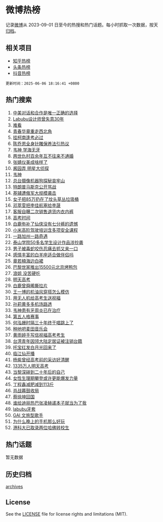 # 微博热榜

记录[微博](https://www.weibo.com)从 2023-09-01 日至今的热搜和热门话题。每小时抓取一次数据，按天[归档](archives)。

## 相关项目

- [知乎热榜](https://github.com/hotarchive/zhihu)
- [头条热榜](https://github.com/hotarchive/toutiao)
- [抖音热榜](https://github.com/hotarchive/douyin)


`更新时间：2025-06-06 18:16:41 +0800`

## 热门搜索

1. [中美对话和合作是唯一正确的选择](https://m.weibo.cn/search?containerid=100103type%3D1%26t%3D10%26q%3D%23%E4%B8%AD%E7%BE%8E%E5%AF%B9%E8%AF%9D%E5%92%8C%E5%90%88%E4%BD%9C%E6%98%AF%E5%94%AF%E4%B8%80%E6%AD%A3%E7%A1%AE%E7%9A%84%E9%80%89%E6%8B%A9%23&stream_entry_id=51&isnewpage=1&extparam=seat%3D1%26pos%3D0%26dgr%3D0%26filter_type%3Drealtimehot%26stream_entry_id%3D51%26c_type%3D51%26q%3D%2523%25E4%25B8%25AD%25E7%25BE%258E%25E5%25AF%25B9%25E8%25AF%259D%25E5%2592%258C%25E5%2590%2588%25E4%25BD%259C%25E6%2598%25AF%25E5%2594%25AF%25E4%25B8%2580%25E6%25AD%25A3%25E7%25A1%25AE%25E7%259A%2584%25E9%2580%2589%25E6%258B%25A9%2523%26cate%3D10103%26display_time%3D1749205000%26pre_seqid%3D174920500032601031994137)
1. [Labubu设计师曾失意30年](https://m.weibo.cn/search?containerid=100103type%3D1%26t%3D10%26q%3D%23Labubu%E8%AE%BE%E8%AE%A1%E5%B8%88%E6%9B%BE%E5%A4%B1%E6%84%8F30%E5%B9%B4%23&stream_entry_id=31&isnewpage=1&extparam=seat%3D1%26q%3D%2523Labubu%25E8%25AE%25BE%25E8%25AE%25A1%25E5%25B8%2588%25E6%259B%25BE%25E5%25A4%25B1%25E6%2584%258F30%25E5%25B9%25B4%2523%26dgr%3D0%26realpos%3D1%26c_type%3D31%26stream_entry_id%3D31%26flag%3D2%26band_rank%3D1%26lcate%3D5001%26cate%3D5001%26pos%3D0%26filter_type%3Drealtimehot%26display_time%3D1749205000%26pre_seqid%3D174920500032601031994137)
1. [难看](https://m.weibo.cn/search?containerid=100103type%3D1%26t%3D10%26q%3D%E9%9A%BE%E7%9C%8B&stream_entry_id=31&isnewpage=1&extparam=seat%3D1%26q%3D%25E9%259A%25BE%25E7%259C%258B%26dgr%3D0%26realpos%3D2%26c_type%3D31%26stream_entry_id%3D31%26flag%3D2%26band_rank%3D2%26lcate%3D5001%26cate%3D5001%26pos%3D1%26filter_type%3Drealtimehot%26display_time%3D1749205000%26pre_seqid%3D174920500032601031994137)
1. [青春华章重走西北角](https://m.weibo.cn/search?containerid=100103type%3D1%26t%3D10%26q%3D%23%E9%9D%92%E6%98%A5%E5%8D%8E%E7%AB%A0%E9%87%8D%E8%B5%B0%E8%A5%BF%E5%8C%97%E8%A7%92%23&stream_entry_id=31&isnewpage=1&extparam=seat%3D1%26q%3D%2523%25E9%259D%2592%25E6%2598%25A5%25E5%258D%258E%25E7%25AB%25A0%25E9%2587%258D%25E8%25B5%25B0%25E8%25A5%25BF%25E5%258C%2597%25E8%25A7%2592%2523%26dgr%3D0%26realpos%3D3%26c_type%3D31%26stream_entry_id%3D31%26flag%3D1%26band_rank%3D3%26lcate%3D5001%26cate%3D5001%26pos%3D2%26filter_type%3Drealtimehot%26display_time%3D1749205000%26pre_seqid%3D174920500032601031994137)
1. [挂柯南逢考必过](https://m.weibo.cn/search?containerid=100103type%3D1%26t%3D10%26q%3D%23%E6%8C%82%E6%9F%AF%E5%8D%97%E9%80%A2%E8%80%83%E5%BF%85%E8%BF%87%23&stream_entry_id=31&isnewpage=1&extparam=seat%3D1%26q%3D%2523%25E6%258C%2582%25E6%259F%25AF%25E5%258D%2597%25E9%2580%25A2%25E8%2580%2583%25E5%25BF%2585%25E8%25BF%2587%2523%26dgr%3D0%26filter_type%3Drealtimehot%26c_type%3D31%26pos%3D3%26band_rank%3D4%26lcate%3D5001%26cate%3D5001%26adid%3D288886%26is_ad_pos%3D1%26stream_entry_id%3D31%26display_time%3D1749205000%26pre_seqid%3D174920500032601031994137)
1. [陈乔恩全身针雕保养法引热议](https://m.weibo.cn/search?containerid=100103type%3D1%26t%3D10%26q%3D%23%E9%99%88%E4%B9%94%E6%81%A9%E5%85%A8%E8%BA%AB%E9%92%88%E9%9B%95%E4%BF%9D%E5%85%BB%E6%B3%95%E5%BC%95%E7%83%AD%E8%AE%AE%23&stream_entry_id=31&isnewpage=1&extparam=seat%3D1%26q%3D%2523%25E9%2599%2588%25E4%25B9%2594%25E6%2581%25A9%25E5%2585%25A8%25E8%25BA%25AB%25E9%2592%2588%25E9%259B%2595%25E4%25BF%259D%25E5%2585%25BB%25E6%25B3%2595%25E5%25BC%2595%25E7%2583%25AD%25E8%25AE%25AE%2523%26dgr%3D0%26realpos%3D4%26c_type%3D31%26stream_entry_id%3D31%26flag%3D1%26band_rank%3D4%26lcate%3D5001%26cate%3D5001%26pos%3D4%26filter_type%3Drealtimehot%26display_time%3D1749205000%26pre_seqid%3D174920500032601031994137)
1. [韦神 学海无牙](https://m.weibo.cn/search?containerid=100103type%3D1%26t%3D10%26q%3D%E9%9F%A6%E7%A5%9E+%E5%AD%A6%E6%B5%B7%E6%97%A0%E7%89%99&stream_entry_id=31&isnewpage=1&extparam=seat%3D1%26q%3D%25E9%259F%25A6%25E7%25A5%259E%2520%25E5%25AD%25A6%25E6%25B5%25B7%25E6%2597%25A0%25E7%2589%2599%26dgr%3D0%26realpos%3D5%26c_type%3D31%26stream_entry_id%3D31%26flag%3D0%26band_rank%3D5%26lcate%3D5001%26cate%3D5001%26pos%3D5%26filter_type%3Drealtimehot%26display_time%3D1749205000%26pre_seqid%3D174920500032601031994137)
1. [两世仇村百余年互不往来不通婚](https://m.weibo.cn/search?containerid=100103type%3D1%26t%3D10%26q%3D%23%E4%B8%A4%E4%B8%96%E4%BB%87%E6%9D%91%E7%99%BE%E4%BD%99%E5%B9%B4%E4%BA%92%E4%B8%8D%E5%BE%80%E6%9D%A5%E4%B8%8D%E9%80%9A%E5%A9%9A%23&stream_entry_id=31&isnewpage=1&extparam=seat%3D1%26q%3D%2523%25E4%25B8%25A4%25E4%25B8%2596%25E4%25BB%2587%25E6%259D%2591%25E7%2599%25BE%25E4%25BD%2599%25E5%25B9%25B4%25E4%25BA%2592%25E4%25B8%258D%25E5%25BE%2580%25E6%259D%25A5%25E4%25B8%258D%25E9%2580%259A%25E5%25A9%259A%2523%26dgr%3D0%26realpos%3D6%26c_type%3D31%26stream_entry_id%3D31%26flag%3D1%26band_rank%3D6%26lcate%3D5001%26cate%3D5001%26pos%3D6%26filter_type%3Drealtimehot%26display_time%3D1749205000%26pre_seqid%3D174920500032601031994137)
1. [张婧仪美成啥样了](https://m.weibo.cn/search?containerid=100103type%3D1%26t%3D10%26q%3D%23%E5%BC%A0%E5%A9%A7%E4%BB%AA%E7%BE%8E%E6%88%90%E5%95%A5%E6%A0%B7%E4%BA%86%23&stream_entry_id=31&isnewpage=1&extparam=seat%3D1%26q%3D%2523%25E5%25BC%25A0%25E5%25A9%25A7%25E4%25BB%25AA%25E7%25BE%258E%25E6%2588%2590%25E5%2595%25A5%25E6%25A0%25B7%25E4%25BA%2586%2523%26dgr%3D0%26realpos%3D7%26c_type%3D31%26stream_entry_id%3D31%26flag%3D1%26band_rank%3D7%26lcate%3D5001%26cate%3D5001%26pos%3D7%26filter_type%3Drealtimehot%26display_time%3D1749205000%26pre_seqid%3D174920500032601031994137)
1. [酱园弄 明星大侦探](https://m.weibo.cn/search?containerid=100103type%3D1%26t%3D10%26q%3D%E9%85%B1%E5%9B%AD%E5%BC%84+%E6%98%8E%E6%98%9F%E5%A4%A7%E4%BE%A6%E6%8E%A2&stream_entry_id=31&isnewpage=1&extparam=seat%3D1%26q%3D%25E9%2585%25B1%25E5%259B%25AD%25E5%25BC%2584%2520%25E6%2598%258E%25E6%2598%259F%25E5%25A4%25A7%25E4%25BE%25A6%25E6%258E%25A2%26dgr%3D0%26realpos%3D8%26c_type%3D31%26stream_entry_id%3D31%26flag%3D1%26band_rank%3D8%26lcate%3D5001%26cate%3D5001%26pos%3D8%26filter_type%3Drealtimehot%26display_time%3D1749205000%26pre_seqid%3D174920500032601031994137)
1. [韦神](https://m.weibo.cn/search?containerid=100103type%3D1%26t%3D10%26q%3D%E9%9F%A6%E7%A5%9E&stream_entry_id=31&isnewpage=1&extparam=seat%3D1%26q%3D%25E9%259F%25A6%25E7%25A5%259E%26dgr%3D0%26realpos%3D9%26c_type%3D31%26stream_entry_id%3D31%26flag%3D2%26band_rank%3D9%26lcate%3D5001%26cate%3D5001%26pos%3D9%26filter_type%3Drealtimehot%26display_time%3D1749205000%26pre_seqid%3D174920500032601031994137)
1. [总台摄像机器狗探秘哀牢山](https://m.weibo.cn/search?containerid=100103type%3D1%26t%3D10%26q%3D%23%E6%80%BB%E5%8F%B0%E6%91%84%E5%83%8F%E6%9C%BA%E5%99%A8%E7%8B%97%E6%8E%A2%E7%A7%98%E5%93%80%E7%89%A2%E5%B1%B1%23&stream_entry_id=31&isnewpage=1&extparam=seat%3D1%26q%3D%2523%25E6%2580%25BB%25E5%258F%25B0%25E6%2591%2584%25E5%2583%258F%25E6%259C%25BA%25E5%2599%25A8%25E7%258B%2597%25E6%258E%25A2%25E7%25A7%2598%25E5%2593%2580%25E7%2589%25A2%25E5%25B1%25B1%2523%26dgr%3D0%26realpos%3D10%26c_type%3D31%26stream_entry_id%3D31%26flag%3D1%26band_rank%3D10%26lcate%3D5001%26cate%3D5001%26pos%3D10%26filter_type%3Drealtimehot%26display_time%3D1749205000%26pre_seqid%3D174920500032601031994137)
1. [特朗普马斯克公开骂战](https://m.weibo.cn/search?containerid=100103type%3D1%26t%3D10%26q%3D%23%E7%89%B9%E6%9C%97%E6%99%AE%E9%A9%AC%E6%96%AF%E5%85%8B%E5%85%AC%E5%BC%80%E9%AA%82%E6%88%98%23&stream_entry_id=31&isnewpage=1&extparam=seat%3D1%26q%3D%2523%25E7%2589%25B9%25E6%259C%2597%25E6%2599%25AE%25E9%25A9%25AC%25E6%2596%25AF%25E5%2585%258B%25E5%2585%25AC%25E5%25BC%2580%25E9%25AA%2582%25E6%2588%2598%2523%26dgr%3D0%26realpos%3D11%26c_type%3D31%26stream_entry_id%3D31%26flag%3D2%26band_rank%3D11%26lcate%3D5001%26cate%3D5001%26pos%3D11%26filter_type%3Drealtimehot%26display_time%3D1749205000%26pre_seqid%3D174920500032601031994137)
1. [基辅遭俄军大规模袭击](https://m.weibo.cn/search?containerid=100103type%3D1%26t%3D10%26q%3D%23%E5%9F%BA%E8%BE%85%E9%81%AD%E4%BF%84%E5%86%9B%E5%A4%A7%E8%A7%84%E6%A8%A1%E8%A2%AD%E5%87%BB%23&stream_entry_id=31&isnewpage=1&extparam=seat%3D1%26q%3D%2523%25E5%259F%25BA%25E8%25BE%2585%25E9%2581%25AD%25E4%25BF%2584%25E5%2586%259B%25E5%25A4%25A7%25E8%25A7%2584%25E6%25A8%25A1%25E8%25A2%25AD%25E5%2587%25BB%2523%26dgr%3D0%26realpos%3D12%26c_type%3D31%26stream_entry_id%3D31%26flag%3D1%26band_rank%3D12%26lcate%3D5001%26cate%3D5001%26pos%3D12%26filter_type%3Drealtimehot%26display_time%3D1749205000%26pre_seqid%3D174920500032601031994137)
1. [女子把85万扔在了坟头草丛垃圾桶](https://m.weibo.cn/search?containerid=100103type%3D1%26t%3D10%26q%3D%23%E5%A5%B3%E5%AD%90%E6%8A%8A85%E4%B8%87%E6%89%94%E5%9C%A8%E4%BA%86%E5%9D%9F%E5%A4%B4%E8%8D%89%E4%B8%9B%E5%9E%83%E5%9C%BE%E6%A1%B6%23&stream_entry_id=31&isnewpage=1&extparam=seat%3D1%26q%3D%2523%25E5%25A5%25B3%25E5%25AD%2590%25E6%258A%258A85%25E4%25B8%2587%25E6%2589%2594%25E5%259C%25A8%25E4%25BA%2586%25E5%259D%259F%25E5%25A4%25B4%25E8%258D%2589%25E4%25B8%259B%25E5%259E%2583%25E5%259C%25BE%25E6%25A1%25B6%2523%26dgr%3D0%26realpos%3D13%26c_type%3D31%26stream_entry_id%3D31%26flag%3D1%26band_rank%3D13%26lcate%3D5001%26cate%3D5001%26pos%3D13%26filter_type%3Drealtimehot%26display_time%3D1749205000%26pre_seqid%3D174920500032601031994137)
1. [邓萃雯把李佳航塞给李晟](https://m.weibo.cn/search?containerid=100103type%3D1%26t%3D10%26q%3D%E9%82%93%E8%90%83%E9%9B%AF%E6%8A%8A%E6%9D%8E%E4%BD%B3%E8%88%AA%E5%A1%9E%E7%BB%99%E6%9D%8E%E6%99%9F&stream_entry_id=31&isnewpage=1&extparam=seat%3D1%26q%3D%25E9%2582%2593%25E8%2590%2583%25E9%259B%25AF%25E6%258A%258A%25E6%259D%258E%25E4%25BD%25B3%25E8%2588%25AA%25E5%25A1%259E%25E7%25BB%2599%25E6%259D%258E%25E6%2599%259F%26dgr%3D0%26realpos%3D14%26c_type%3D31%26stream_entry_id%3D31%26flag%3D1%26band_rank%3D14%26lcate%3D5001%26cate%3D5001%26pos%3D14%26filter_type%3Drealtimehot%26display_time%3D1749205000%26pre_seqid%3D174920500032601031994137)
1. [客服自曝二次销售退货内衣内裤](https://m.weibo.cn/search?containerid=100103type%3D1%26t%3D10%26q%3D%23%E5%AE%A2%E6%9C%8D%E8%87%AA%E6%9B%9D%E4%BA%8C%E6%AC%A1%E9%94%80%E5%94%AE%E9%80%80%E8%B4%A7%E5%86%85%E8%A1%A3%E5%86%85%E8%A3%A4%23&stream_entry_id=31&isnewpage=1&extparam=seat%3D1%26q%3D%2523%25E5%25AE%25A2%25E6%259C%258D%25E8%2587%25AA%25E6%259B%259D%25E4%25BA%258C%25E6%25AC%25A1%25E9%2594%2580%25E5%2594%25AE%25E9%2580%2580%25E8%25B4%25A7%25E5%2586%2585%25E8%25A1%25A3%25E5%2586%2585%25E8%25A3%25A4%2523%26dgr%3D0%26realpos%3D15%26c_type%3D31%26stream_entry_id%3D31%26flag%3D1%26band_rank%3D15%26lcate%3D5001%26cate%3D5001%26pos%3D15%26filter_type%3Drealtimehot%26display_time%3D1749205000%26pre_seqid%3D174920500032601031994137)
1. [高考时间](https://m.weibo.cn/search?containerid=100103type%3D1%26t%3D10%26q%3D%E9%AB%98%E8%80%83%E6%97%B6%E9%97%B4&stream_entry_id=31&isnewpage=1&extparam=seat%3D1%26q%3D%25E9%25AB%2598%25E8%2580%2583%25E6%2597%25B6%25E9%2597%25B4%26dgr%3D0%26realpos%3D16%26c_type%3D31%26stream_entry_id%3D31%26flag%3D0%26band_rank%3D16%26lcate%3D5001%26cate%3D5001%26pos%3D16%26filter_type%3Drealtimehot%26display_time%3D1749205000%26pre_seqid%3D174920500032601031994137)
1. [白鹿弥补了仙侠没有七分裤的遗憾](https://m.weibo.cn/search?containerid=100103type%3D1%26t%3D10%26q%3D%E7%99%BD%E9%B9%BF%E5%BC%A5%E8%A1%A5%E4%BA%86%E4%BB%99%E4%BE%A0%E6%B2%A1%E6%9C%89%E4%B8%83%E5%88%86%E8%A3%A4%E7%9A%84%E9%81%97%E6%86%BE&stream_entry_id=31&isnewpage=1&extparam=seat%3D1%26q%3D%25E7%2599%25BD%25E9%25B9%25BF%25E5%25BC%25A5%25E8%25A1%25A5%25E4%25BA%2586%25E4%25BB%2599%25E4%25BE%25A0%25E6%25B2%25A1%25E6%259C%2589%25E4%25B8%2583%25E5%2588%2586%25E8%25A3%25A4%25E7%259A%2584%25E9%2581%2597%25E6%2586%25BE%26dgr%3D0%26realpos%3D17%26c_type%3D31%26stream_entry_id%3D31%26flag%3D0%26band_rank%3D17%26lcate%3D5001%26cate%3D5001%26pos%3D17%26filter_type%3Drealtimehot%26display_time%3D1749205000%26pre_seqid%3D174920500032601031994137)
1. [小米高阶驾驶培训含多项安全课程](https://m.weibo.cn/search?containerid=100103type%3D1%26t%3D10%26q%3D%23%E5%B0%8F%E7%B1%B3%E9%AB%98%E9%98%B6%E9%A9%BE%E9%A9%B6%E5%9F%B9%E8%AE%AD%E5%90%AB%E5%A4%9A%E9%A1%B9%E5%AE%89%E5%85%A8%E8%AF%BE%E7%A8%8B%23&stream_entry_id=31&isnewpage=1&extparam=seat%3D1%26q%3D%2523%25E5%25B0%258F%25E7%25B1%25B3%25E9%25AB%2598%25E9%2598%25B6%25E9%25A9%25BE%25E9%25A9%25B6%25E5%259F%25B9%25E8%25AE%25AD%25E5%2590%25AB%25E5%25A4%259A%25E9%25A1%25B9%25E5%25AE%2589%25E5%2585%25A8%25E8%25AF%25BE%25E7%25A8%258B%2523%26dgr%3D0%26realpos%3D18%26c_type%3D31%26stream_entry_id%3D31%26flag%3D1%26band_rank%3D18%26lcate%3D5001%26cate%3D5001%26pos%3D18%26filter_type%3Drealtimehot%26display_time%3D1749205000%26pre_seqid%3D174920500032601031994137)
1. [一路加州一路奇遇](https://m.weibo.cn/search?containerid=100103type%3D1%26t%3D10%26q%3D%23%E4%B8%80%E8%B7%AF%E5%8A%A0%E5%B7%9E%E4%B8%80%E8%B7%AF%E5%A5%87%E9%81%87%23&stream_entry_id=31&isnewpage=1&extparam=seat%3D1%26q%3D%2523%25E4%25B8%2580%25E8%25B7%25AF%25E5%258A%25A0%25E5%25B7%259E%25E4%25B8%2580%25E8%25B7%25AF%25E5%25A5%2587%25E9%2581%2587%2523%26dgr%3D0%26realpos%3D19%26c_type%3D31%26stream_entry_id%3D31%26flag%3D1%26band_rank%3D19%26lcate%3D5001%26cate%3D5001%26pos%3D19%26filter_type%3Drealtimehot%26display_time%3D1749205000%26pre_seqid%3D174920500032601031994137)
1. [泰山学院50多名学生设计作品涉抄袭](https://m.weibo.cn/search?containerid=100103type%3D1%26t%3D10%26q%3D%23%E6%B3%B0%E5%B1%B1%E5%AD%A6%E9%99%A250%E5%A4%9A%E5%90%8D%E5%AD%A6%E7%94%9F%E8%AE%BE%E8%AE%A1%E4%BD%9C%E5%93%81%E6%B6%89%E6%8A%84%E8%A2%AD%23&stream_entry_id=31&isnewpage=1&extparam=seat%3D1%26q%3D%2523%25E6%25B3%25B0%25E5%25B1%25B1%25E5%25AD%25A6%25E9%2599%25A250%25E5%25A4%259A%25E5%2590%258D%25E5%25AD%25A6%25E7%2594%259F%25E8%25AE%25BE%25E8%25AE%25A1%25E4%25BD%259C%25E5%2593%2581%25E6%25B6%2589%25E6%258A%2584%25E8%25A2%25AD%2523%26dgr%3D0%26realpos%3D20%26c_type%3D31%26stream_entry_id%3D31%26flag%3D1%26band_rank%3D20%26lcate%3D5001%26cate%3D5001%26pos%3D20%26filter_type%3Drealtimehot%26display_time%3D1749205000%26pre_seqid%3D174920500032601031994137)
1. [男子被毒蛇咬伤忍痛去抓又来一口](https://m.weibo.cn/search?containerid=100103type%3D1%26t%3D10%26q%3D%23%E7%94%B7%E5%AD%90%E8%A2%AB%E6%AF%92%E8%9B%87%E5%92%AC%E4%BC%A4%E5%BF%8D%E7%97%9B%E5%8E%BB%E6%8A%93%E5%8F%88%E6%9D%A5%E4%B8%80%E5%8F%A3%23&stream_entry_id=31&isnewpage=1&extparam=seat%3D1%26q%3D%2523%25E7%2594%25B7%25E5%25AD%2590%25E8%25A2%25AB%25E6%25AF%2592%25E8%259B%2587%25E5%2592%25AC%25E4%25BC%25A4%25E5%25BF%258D%25E7%2597%259B%25E5%258E%25BB%25E6%258A%2593%25E5%258F%2588%25E6%259D%25A5%25E4%25B8%2580%25E5%258F%25A3%2523%26dgr%3D0%26realpos%3D21%26c_type%3D31%26stream_entry_id%3D31%26flag%3D1%26band_rank%3D21%26lcate%3D5001%26cate%3D5001%26pos%3D21%26filter_type%3Drealtimehot%26display_time%3D1749205000%26pre_seqid%3D174920500032601031994137)
1. [感情丰富的白羊座适合做伴侣吗](https://m.weibo.cn/search?containerid=100103type%3D1%26t%3D10%26q%3D%E6%84%9F%E6%83%85%E4%B8%B0%E5%AF%8C%E7%9A%84%E7%99%BD%E7%BE%8A%E5%BA%A7%E9%80%82%E5%90%88%E5%81%9A%E4%BC%B4%E4%BE%A3%E5%90%97&stream_entry_id=31&isnewpage=1&extparam=seat%3D1%26q%3D%25E6%2584%259F%25E6%2583%2585%25E4%25B8%25B0%25E5%25AF%258C%25E7%259A%2584%25E7%2599%25BD%25E7%25BE%258A%25E5%25BA%25A7%25E9%2580%2582%25E5%2590%2588%25E5%2581%259A%25E4%25BC%25B4%25E4%25BE%25A3%25E5%2590%2597%26dgr%3D0%26realpos%3D22%26c_type%3D31%26stream_entry_id%3D31%26flag%3D1%26band_rank%3D22%26lcate%3D5001%26is_ai_ask%3D1%26cate%3D5001%26pos%3D22%26filter_type%3Drealtimehot%26display_time%3D1749205000%26pre_seqid%3D174920500032601031994137)
1. [章若楠海边白裙](https://m.weibo.cn/search?containerid=100103type%3D1%26t%3D10%26q%3D%23%E7%AB%A0%E8%8B%A5%E6%A5%A0%E6%B5%B7%E8%BE%B9%E7%99%BD%E8%A3%99%23&stream_entry_id=31&isnewpage=1&extparam=seat%3D1%26q%3D%2523%25E7%25AB%25A0%25E8%258B%25A5%25E6%25A5%25A0%25E6%25B5%25B7%25E8%25BE%25B9%25E7%2599%25BD%25E8%25A3%2599%2523%26dgr%3D0%26realpos%3D23%26c_type%3D31%26stream_entry_id%3D31%26flag%3D1%26band_rank%3D23%26lcate%3D5001%26cate%3D5001%26pos%3D23%26filter_type%3Drealtimehot%26display_time%3D1749205000%26pre_seqid%3D174920500032601031994137)
1. [巴黎世家推出15500元北京烤鸭包](https://m.weibo.cn/search?containerid=100103type%3D1%26t%3D10%26q%3D%23%E5%B7%B4%E9%BB%8E%E4%B8%96%E5%AE%B6%E6%8E%A8%E5%87%BA15500%E5%85%83%E5%8C%97%E4%BA%AC%E7%83%A4%E9%B8%AD%E5%8C%85%23&stream_entry_id=31&isnewpage=1&extparam=seat%3D1%26q%3D%2523%25E5%25B7%25B4%25E9%25BB%258E%25E4%25B8%2596%25E5%25AE%25B6%25E6%258E%25A8%25E5%2587%25BA15500%25E5%2585%2583%25E5%258C%2597%25E4%25BA%25AC%25E7%2583%25A4%25E9%25B8%25AD%25E5%258C%2585%2523%26dgr%3D0%26realpos%3D24%26c_type%3D31%26stream_entry_id%3D31%26flag%3D1%26band_rank%3D24%26lcate%3D5001%26cate%3D5001%26pos%3D24%26filter_type%3Drealtimehot%26display_time%3D1749205000%26pre_seqid%3D174920500032601031994137)
1. [浪姐 没苦硬吃](https://m.weibo.cn/search?containerid=100103type%3D1%26t%3D10%26q%3D%E6%B5%AA%E5%A7%90+%E6%B2%A1%E8%8B%A6%E7%A1%AC%E5%90%83&stream_entry_id=31&isnewpage=1&extparam=seat%3D1%26q%3D%25E6%25B5%25AA%25E5%25A7%2590%2520%25E6%25B2%25A1%25E8%258B%25A6%25E7%25A1%25AC%25E5%2590%2583%26dgr%3D0%26realpos%3D25%26c_type%3D31%26stream_entry_id%3D31%26flag%3D0%26band_rank%3D25%26lcate%3D5001%26cate%3D5001%26pos%3D25%26filter_type%3Drealtimehot%26display_time%3D1749205000%26pre_seqid%3D174920500032601031994137)
1. [明天高考](https://m.weibo.cn/search?containerid=100103type%3D1%26t%3D10%26q%3D%23%E6%98%8E%E5%A4%A9%E9%AB%98%E8%80%83%23&stream_entry_id=31&isnewpage=1&extparam=seat%3D1%26q%3D%2523%25E6%2598%258E%25E5%25A4%25A9%25E9%25AB%2598%25E8%2580%2583%2523%26dgr%3D0%26realpos%3D26%26c_type%3D31%26stream_entry_id%3D31%26flag%3D0%26band_rank%3D26%26lcate%3D5001%26cate%3D5001%26pos%3D26%26filter_type%3Drealtimehot%26display_time%3D1749205000%26pre_seqid%3D174920500032601031994137)
1. [白鹿曾舜晞撕拉片](https://m.weibo.cn/search?containerid=100103type%3D1%26t%3D10%26q%3D%E7%99%BD%E9%B9%BF%E6%9B%BE%E8%88%9C%E6%99%9E%E6%92%95%E6%8B%89%E7%89%87&stream_entry_id=31&isnewpage=1&extparam=seat%3D1%26q%3D%25E7%2599%25BD%25E9%25B9%25BF%25E6%259B%25BE%25E8%2588%259C%25E6%2599%259E%25E6%2592%2595%25E6%258B%2589%25E7%2589%2587%26dgr%3D0%26realpos%3D27%26c_type%3D31%26stream_entry_id%3D31%26flag%3D1%26band_rank%3D27%26lcate%3D5001%26cate%3D5001%26pos%3D27%26filter_type%3Drealtimehot%26display_time%3D1749205000%26pre_seqid%3D174920500032601031994137)
1. [王一博的机油风穿搭怎么模仿](https://m.weibo.cn/search?containerid=100103type%3D1%26t%3D10%26q%3D%23%E7%8E%8B%E4%B8%80%E5%8D%9A%E7%9A%84%E6%9C%BA%E6%B2%B9%E9%A3%8E%E7%A9%BF%E6%90%AD%E6%80%8E%E4%B9%88%E6%A8%A1%E4%BB%BF%23&stream_entry_id=31&isnewpage=1&extparam=seat%3D1%26q%3D%2523%25E7%258E%258B%25E4%25B8%2580%25E5%258D%259A%25E7%259A%2584%25E6%259C%25BA%25E6%25B2%25B9%25E9%25A3%258E%25E7%25A9%25BF%25E6%2590%25AD%25E6%2580%258E%25E4%25B9%2588%25E6%25A8%25A1%25E4%25BB%25BF%2523%26dgr%3D0%26realpos%3D28%26c_type%3D31%26stream_entry_id%3D31%26flag%3D1%26band_rank%3D28%26lcate%3D5001%26cate%3D5001%26pos%3D28%26filter_type%3Drealtimehot%26display_time%3D1749205000%26pre_seqid%3D174920500032601031994137)
1. [用无人机给高考生送祝福](https://m.weibo.cn/search?containerid=100103type%3D1%26t%3D10%26q%3D%E7%94%A8%E6%97%A0%E4%BA%BA%E6%9C%BA%E7%BB%99%E9%AB%98%E8%80%83%E7%94%9F%E9%80%81%E7%A5%9D%E7%A6%8F&stream_entry_id=31&isnewpage=1&extparam=seat%3D1%26q%3D%25E7%2594%25A8%25E6%2597%25A0%25E4%25BA%25BA%25E6%259C%25BA%25E7%25BB%2599%25E9%25AB%2598%25E8%2580%2583%25E7%2594%259F%25E9%2580%2581%25E7%25A5%259D%25E7%25A6%258F%26dgr%3D0%26realpos%3D29%26c_type%3D31%26stream_entry_id%3D31%26flag%3D1%26band_rank%3D29%26lcate%3D5001%26cate%3D5001%26pos%3D29%26filter_type%3Drealtimehot%26display_time%3D1749205000%26pre_seqid%3D174920500032601031994137)
1. [孙莉黄多多机场路透](https://m.weibo.cn/search?containerid=100103type%3D1%26t%3D10%26q%3D%23%E5%AD%99%E8%8E%89%E9%BB%84%E5%A4%9A%E5%A4%9A%E6%9C%BA%E5%9C%BA%E8%B7%AF%E9%80%8F%23&stream_entry_id=31&isnewpage=1&extparam=seat%3D1%26q%3D%2523%25E5%25AD%2599%25E8%258E%2589%25E9%25BB%2584%25E5%25A4%259A%25E5%25A4%259A%25E6%259C%25BA%25E5%259C%25BA%25E8%25B7%25AF%25E9%2580%258F%2523%26dgr%3D0%26realpos%3D30%26c_type%3D31%26stream_entry_id%3D31%26flag%3D0%26band_rank%3D30%26lcate%3D5001%26cate%3D5001%26pos%3D30%26filter_type%3Drealtimehot%26display_time%3D1749205000%26pre_seqid%3D174920500032601031994137)
1. [韦神患有牙周炎已在治疗](https://m.weibo.cn/search?containerid=100103type%3D1%26t%3D10%26q%3D%23%E9%9F%A6%E7%A5%9E%E6%82%A3%E6%9C%89%E7%89%99%E5%91%A8%E7%82%8E%E5%B7%B2%E5%9C%A8%E6%B2%BB%E7%96%97%23&stream_entry_id=31&isnewpage=1&extparam=seat%3D1%26q%3D%2523%25E9%259F%25A6%25E7%25A5%259E%25E6%2582%25A3%25E6%259C%2589%25E7%2589%2599%25E5%2591%25A8%25E7%2582%258E%25E5%25B7%25B2%25E5%259C%25A8%25E6%25B2%25BB%25E7%2596%2597%2523%26dgr%3D0%26realpos%3D31%26c_type%3D31%26stream_entry_id%3D31%26flag%3D1%26band_rank%3D31%26lcate%3D5001%26cate%3D5001%26pos%3D31%26filter_type%3Drealtimehot%26display_time%3D1749205000%26pre_seqid%3D174920500032601031994137)
1. [第五人格赛事](https://m.weibo.cn/search?containerid=100103type%3D1%26t%3D10%26q%3D%E7%AC%AC%E4%BA%94%E4%BA%BA%E6%A0%BC%E8%B5%9B%E4%BA%8B&stream_entry_id=31&isnewpage=1&extparam=seat%3D1%26q%3D%25E7%25AC%25AC%25E4%25BA%2594%25E4%25BA%25BA%25E6%25A0%25BC%25E8%25B5%259B%25E4%25BA%258B%26dgr%3D0%26realpos%3D32%26c_type%3D31%26stream_entry_id%3D31%26flag%3D0%26band_rank%3D32%26lcate%3D5001%26cate%3D5001%26pos%3D32%26filter_type%3Drealtimehot%26display_time%3D1749205000%26pre_seqid%3D174920500032601031994137)
1. [何泓姗时隔三十年终于唱跳上了](https://m.weibo.cn/search?containerid=100103type%3D1%26t%3D10%26q%3D%E4%BD%95%E6%B3%93%E5%A7%97%E6%97%B6%E9%9A%94%E4%B8%89%E5%8D%81%E5%B9%B4%E7%BB%88%E4%BA%8E%E5%94%B1%E8%B7%B3%E4%B8%8A%E4%BA%86&stream_entry_id=31&isnewpage=1&extparam=seat%3D1%26q%3D%25E4%25BD%2595%25E6%25B3%2593%25E5%25A7%2597%25E6%2597%25B6%25E9%259A%2594%25E4%25B8%2589%25E5%258D%2581%25E5%25B9%25B4%25E7%25BB%2588%25E4%25BA%258E%25E5%2594%25B1%25E8%25B7%25B3%25E4%25B8%258A%25E4%25BA%2586%26dgr%3D0%26realpos%3D33%26c_type%3D31%26stream_entry_id%3D31%26flag%3D1%26band_rank%3D33%26lcate%3D5001%26cate%3D5001%26pos%3D33%26filter_type%3Drealtimehot%26display_time%3D1749205000%26pre_seqid%3D174920500032601031994137)
1. [种地吧麦田音乐会](https://m.weibo.cn/search?containerid=100103type%3D1%26t%3D10%26q%3D%E7%A7%8D%E5%9C%B0%E5%90%A7%E9%BA%A6%E7%94%B0%E9%9F%B3%E4%B9%90%E4%BC%9A&stream_entry_id=31&isnewpage=1&extparam=seat%3D1%26q%3D%25E7%25A7%258D%25E5%259C%25B0%25E5%2590%25A7%25E9%25BA%25A6%25E7%2594%25B0%25E9%259F%25B3%25E4%25B9%2590%25E4%25BC%259A%26dgr%3D0%26realpos%3D34%26c_type%3D31%26stream_entry_id%3D31%26flag%3D1%26band_rank%3D34%26lcate%3D5001%26cate%3D5001%26pos%3D34%26filter_type%3Drealtimehot%26display_time%3D1749205000%26pre_seqid%3D174920500032601031994137)
1. [黄雨婷手写信祝福高考考生](https://m.weibo.cn/search?containerid=100103type%3D1%26t%3D10%26q%3D%E9%BB%84%E9%9B%A8%E5%A9%B7%E6%89%8B%E5%86%99%E4%BF%A1%E7%A5%9D%E7%A6%8F%E9%AB%98%E8%80%83%E8%80%83%E7%94%9F&stream_entry_id=31&isnewpage=1&extparam=seat%3D1%26q%3D%25E9%25BB%2584%25E9%259B%25A8%25E5%25A9%25B7%25E6%2589%258B%25E5%2586%2599%25E4%25BF%25A1%25E7%25A5%259D%25E7%25A6%258F%25E9%25AB%2598%25E8%2580%2583%25E8%2580%2583%25E7%2594%259F%26dgr%3D0%26realpos%3D35%26c_type%3D31%26stream_entry_id%3D31%26flag%3D1%26band_rank%3D35%26lcate%3D5001%26cate%3D5001%26pos%3D35%26filter_type%3Drealtimehot%26display_time%3D1749205000%26pre_seqid%3D174920500032601031994137)
1. [台湾青年因领大陆定居证被注销台籍](https://m.weibo.cn/search?containerid=100103type%3D1%26t%3D10%26q%3D%23%E5%8F%B0%E6%B9%BE%E9%9D%92%E5%B9%B4%E5%9B%A0%E9%A2%86%E5%A4%A7%E9%99%86%E5%AE%9A%E5%B1%85%E8%AF%81%E8%A2%AB%E6%B3%A8%E9%94%80%E5%8F%B0%E7%B1%8D%23&stream_entry_id=31&isnewpage=1&extparam=seat%3D1%26q%3D%2523%25E5%258F%25B0%25E6%25B9%25BE%25E9%259D%2592%25E5%25B9%25B4%25E5%259B%25A0%25E9%25A2%2586%25E5%25A4%25A7%25E9%2599%2586%25E5%25AE%259A%25E5%25B1%2585%25E8%25AF%2581%25E8%25A2%25AB%25E6%25B3%25A8%25E9%2594%2580%25E5%258F%25B0%25E7%25B1%258D%2523%26dgr%3D0%26realpos%3D36%26c_type%3D31%26stream_entry_id%3D31%26flag%3D0%26band_rank%3D36%26lcate%3D5001%26cate%3D5001%26pos%3D36%26filter_type%3Drealtimehot%26display_time%3D1749205000%26pre_seqid%3D174920500032601031994137)
1. [吒宝红发白月光回来了](https://m.weibo.cn/search?containerid=100103type%3D1%26t%3D10%26q%3D%E5%90%92%E5%AE%9D%E7%BA%A2%E5%8F%91%E7%99%BD%E6%9C%88%E5%85%89%E5%9B%9E%E6%9D%A5%E4%BA%86&stream_entry_id=31&isnewpage=1&extparam=seat%3D1%26q%3D%25E5%2590%2592%25E5%25AE%259D%25E7%25BA%25A2%25E5%258F%2591%25E7%2599%25BD%25E6%259C%2588%25E5%2585%2589%25E5%259B%259E%25E6%259D%25A5%25E4%25BA%2586%26dgr%3D0%26realpos%3D37%26c_type%3D31%26stream_entry_id%3D31%26flag%3D1%26band_rank%3D37%26lcate%3D5001%26cate%3D5001%26pos%3D37%26filter_type%3Drealtimehot%26display_time%3D1749205000%26pre_seqid%3D174920500032601031994137)
1. [临江仙开播](https://m.weibo.cn/search?containerid=100103type%3D1%26t%3D10%26q%3D%E4%B8%B4%E6%B1%9F%E4%BB%99%E5%BC%80%E6%92%AD&stream_entry_id=31&isnewpage=1&extparam=seat%3D1%26q%3D%25E4%25B8%25B4%25E6%25B1%259F%25E4%25BB%2599%25E5%25BC%2580%25E6%2592%25AD%26dgr%3D0%26realpos%3D38%26c_type%3D31%26stream_entry_id%3D31%26flag%3D0%26band_rank%3D38%26lcate%3D5001%26cate%3D5001%26pos%3D38%26filter_type%3Drealtimehot%26display_time%3D1749205000%26pre_seqid%3D174920500032601031994137)
1. [杨紫曾经高考前的采访好清醒](https://m.weibo.cn/search?containerid=100103type%3D1%26t%3D10%26q%3D%23%E6%9D%A8%E7%B4%AB%E6%9B%BE%E7%BB%8F%E9%AB%98%E8%80%83%E5%89%8D%E7%9A%84%E9%87%87%E8%AE%BF%E5%A5%BD%E6%B8%85%E9%86%92%23&stream_entry_id=31&isnewpage=1&extparam=seat%3D1%26q%3D%2523%25E6%259D%25A8%25E7%25B4%25AB%25E6%259B%25BE%25E7%25BB%258F%25E9%25AB%2598%25E8%2580%2583%25E5%2589%258D%25E7%259A%2584%25E9%2587%2587%25E8%25AE%25BF%25E5%25A5%25BD%25E6%25B8%2585%25E9%2586%2592%2523%26dgr%3D0%26realpos%3D39%26c_type%3D31%26stream_entry_id%3D31%26flag%3D1%26band_rank%3D39%26lcate%3D5001%26cate%3D5001%26pos%3D39%26filter_type%3Drealtimehot%26display_time%3D1749205000%26pre_seqid%3D174920500032601031994137)
1. [1335万人明天高考](https://m.weibo.cn/search?containerid=100103type%3D1%26t%3D10%26q%3D%231335%E4%B8%87%E4%BA%BA%E6%98%8E%E5%A4%A9%E9%AB%98%E8%80%83%23&stream_entry_id=31&isnewpage=1&extparam=seat%3D1%26q%3D%25231335%25E4%25B8%2587%25E4%25BA%25BA%25E6%2598%258E%25E5%25A4%25A9%25E9%25AB%2598%25E8%2580%2583%2523%26dgr%3D0%26realpos%3D40%26c_type%3D31%26stream_entry_id%3D31%26flag%3D0%26band_rank%3D40%26lcate%3D5001%26cate%3D5001%26pos%3D40%26filter_type%3Drealtimehot%26display_time%3D1749205000%26pre_seqid%3D174920500032601031994137)
1. [当黎深碰到二十年后的自己](https://m.weibo.cn/search?containerid=100103type%3D1%26t%3D10%26q%3D%E5%BD%93%E9%BB%8E%E6%B7%B1%E7%A2%B0%E5%88%B0%E4%BA%8C%E5%8D%81%E5%B9%B4%E5%90%8E%E7%9A%84%E8%87%AA%E5%B7%B1&stream_entry_id=31&isnewpage=1&extparam=seat%3D1%26q%3D%25E5%25BD%2593%25E9%25BB%258E%25E6%25B7%25B1%25E7%25A2%25B0%25E5%2588%25B0%25E4%25BA%258C%25E5%258D%2581%25E5%25B9%25B4%25E5%2590%258E%25E7%259A%2584%25E8%2587%25AA%25E5%25B7%25B1%26dgr%3D0%26realpos%3D41%26c_type%3D31%26stream_entry_id%3D31%26flag%3D1%26band_rank%3D41%26lcate%3D5001%26cate%3D5001%26pos%3D41%26filter_type%3Drealtimehot%26display_time%3D1749205000%26pre_seqid%3D174920500032601031994137)
1. [女性生理期攀登或许更能爆发力量](https://m.weibo.cn/search?containerid=100103type%3D1%26t%3D10%26q%3D%23%E5%A5%B3%E6%80%A7%E7%94%9F%E7%90%86%E6%9C%9F%E6%94%80%E7%99%BB%E6%88%96%E8%AE%B8%E6%9B%B4%E8%83%BD%E7%88%86%E5%8F%91%E5%8A%9B%E9%87%8F%23&stream_entry_id=31&isnewpage=1&extparam=seat%3D1%26q%3D%2523%25E5%25A5%25B3%25E6%2580%25A7%25E7%2594%259F%25E7%2590%2586%25E6%259C%259F%25E6%2594%2580%25E7%2599%25BB%25E6%2588%2596%25E8%25AE%25B8%25E6%259B%25B4%25E8%2583%25BD%25E7%2588%2586%25E5%258F%2591%25E5%258A%259B%25E9%2587%258F%2523%26dgr%3D0%26realpos%3D42%26c_type%3D31%26stream_entry_id%3D31%26flag%3D1%26band_rank%3D42%26lcate%3D5001%26cate%3D5001%26pos%3D42%26filter_type%3Drealtimehot%26display_time%3D1749205000%26pre_seqid%3D174920500032601031994137)
1. [丁程鑫减肥减到113斤](https://m.weibo.cn/search?containerid=100103type%3D1%26t%3D10%26q%3D%E4%B8%81%E7%A8%8B%E9%91%AB%E5%87%8F%E8%82%A5%E5%87%8F%E5%88%B0113%E6%96%A4&stream_entry_id=31&isnewpage=1&extparam=seat%3D1%26q%3D%25E4%25B8%2581%25E7%25A8%258B%25E9%2591%25AB%25E5%2587%258F%25E8%2582%25A5%25E5%2587%258F%25E5%2588%25B0113%25E6%2596%25A4%26dgr%3D0%26realpos%3D43%26c_type%3D31%26stream_entry_id%3D31%26flag%3D0%26band_rank%3D43%26lcate%3D5001%26cate%3D5001%26pos%3D43%26filter_type%3Drealtimehot%26display_time%3D1749205000%26pre_seqid%3D174920500032601031994137)
1. [肖战暮鼓收局](https://m.weibo.cn/search?containerid=100103type%3D1%26t%3D10%26q%3D%23%E8%82%96%E6%88%98%E6%9A%AE%E9%BC%93%E6%94%B6%E5%B1%80%23&stream_entry_id=31&isnewpage=1&extparam=seat%3D1%26q%3D%2523%25E8%2582%2596%25E6%2588%2598%25E6%259A%25AE%25E9%25BC%2593%25E6%2594%25B6%25E5%25B1%2580%2523%26dgr%3D0%26realpos%3D44%26c_type%3D31%26stream_entry_id%3D31%26flag%3D1%26band_rank%3D44%26lcate%3D5001%26cate%3D5001%26pos%3D44%26filter_type%3Drealtimehot%26display_time%3D1749205000%26pre_seqid%3D174920500032601031994137)
1. [蔡徐坤回国](https://m.weibo.cn/search?containerid=100103type%3D1%26t%3D10%26q%3D%23%E8%94%A1%E5%BE%90%E5%9D%A4%E5%9B%9E%E5%9B%BD%23&stream_entry_id=31&isnewpage=1&extparam=seat%3D1%26q%3D%2523%25E8%2594%25A1%25E5%25BE%2590%25E5%259D%25A4%25E5%259B%259E%25E5%259B%25BD%2523%26dgr%3D0%26realpos%3D45%26c_type%3D31%26stream_entry_id%3D31%26flag%3D0%26band_rank%3D45%26lcate%3D5001%26cate%3D5001%26pos%3D45%26filter_type%3Drealtimehot%26display_time%3D1749205000%26pre_seqid%3D174920500032601031994137)
1. [谁给迪丽热巴张凌赫递本子就当为了我](https://m.weibo.cn/search?containerid=100103type%3D1%26t%3D10%26q%3D%E8%B0%81%E7%BB%99%E8%BF%AA%E4%B8%BD%E7%83%AD%E5%B7%B4%E5%BC%A0%E5%87%8C%E8%B5%AB%E9%80%92%E6%9C%AC%E5%AD%90%E5%B0%B1%E5%BD%93%E4%B8%BA%E4%BA%86%E6%88%91&stream_entry_id=31&isnewpage=1&extparam=seat%3D1%26q%3D%25E8%25B0%2581%25E7%25BB%2599%25E8%25BF%25AA%25E4%25B8%25BD%25E7%2583%25AD%25E5%25B7%25B4%25E5%25BC%25A0%25E5%2587%258C%25E8%25B5%25AB%25E9%2580%2592%25E6%259C%25AC%25E5%25AD%2590%25E5%25B0%25B1%25E5%25BD%2593%25E4%25B8%25BA%25E4%25BA%2586%25E6%2588%2591%26dgr%3D0%26realpos%3D46%26c_type%3D31%26stream_entry_id%3D31%26flag%3D0%26band_rank%3D46%26lcate%3D5001%26cate%3D5001%26pos%3D46%26filter_type%3Drealtimehot%26display_time%3D1749205000%26pre_seqid%3D174920500032601031994137)
1. [labubu牙套](https://m.weibo.cn/search?containerid=100103type%3D1%26t%3D10%26q%3Dlabubu%E7%89%99%E5%A5%97&stream_entry_id=31&isnewpage=1&extparam=seat%3D1%26q%3Dlabubu%25E7%2589%2599%25E5%25A5%2597%26dgr%3D0%26realpos%3D47%26c_type%3D31%26stream_entry_id%3D31%26flag%3D0%26band_rank%3D47%26lcate%3D5001%26cate%3D5001%26pos%3D47%26filter_type%3Drealtimehot%26display_time%3D1749205000%26pre_seqid%3D174920500032601031994137)
1. [GAI 文旅型歌手](https://m.weibo.cn/search?containerid=100103type%3D1%26t%3D10%26q%3DGAI+%E6%96%87%E6%97%85%E5%9E%8B%E6%AD%8C%E6%89%8B&stream_entry_id=31&isnewpage=1&extparam=seat%3D1%26q%3DGAI%2520%25E6%2596%2587%25E6%2597%2585%25E5%259E%258B%25E6%25AD%258C%25E6%2589%258B%26dgr%3D0%26realpos%3D48%26c_type%3D31%26stream_entry_id%3D31%26flag%3D1%26band_rank%3D48%26lcate%3D5001%26cate%3D5001%26pos%3D48%26filter_type%3Drealtimehot%26display_time%3D1749205000%26pre_seqid%3D174920500032601031994137)
1. [为什么晚上的手机那么好玩](https://m.weibo.cn/search?containerid=100103type%3D1%26t%3D10%26q%3D%E4%B8%BA%E4%BB%80%E4%B9%88%E6%99%9A%E4%B8%8A%E7%9A%84%E6%89%8B%E6%9C%BA%E9%82%A3%E4%B9%88%E5%A5%BD%E7%8E%A9&stream_entry_id=31&isnewpage=1&extparam=seat%3D1%26q%3D%25E4%25B8%25BA%25E4%25BB%2580%25E4%25B9%2588%25E6%2599%259A%25E4%25B8%258A%25E7%259A%2584%25E6%2589%258B%25E6%259C%25BA%25E9%2582%25A3%25E4%25B9%2588%25E5%25A5%25BD%25E7%258E%25A9%26dgr%3D0%26realpos%3D49%26c_type%3D31%26stream_entry_id%3D31%26flag%3D1%26band_rank%3D49%26lcate%3D5001%26is_ai_ask%3D1%26cate%3D5001%26pos%3D49%26filter_type%3Drealtimehot%26display_time%3D1749205000%26pre_seqid%3D174920500032601031994137)
1. [港科大已取录两位哈佛转校生](https://m.weibo.cn/search?containerid=100103type%3D1%26t%3D10%26q%3D%23%E6%B8%AF%E7%A7%91%E5%A4%A7%E5%B7%B2%E5%8F%96%E5%BD%95%E4%B8%A4%E4%BD%8D%E5%93%88%E4%BD%9B%E8%BD%AC%E6%A0%A1%E7%94%9F%23&stream_entry_id=31&isnewpage=1&extparam=seat%3D1%26q%3D%2523%25E6%25B8%25AF%25E7%25A7%2591%25E5%25A4%25A7%25E5%25B7%25B2%25E5%258F%2596%25E5%25BD%2595%25E4%25B8%25A4%25E4%25BD%258D%25E5%2593%2588%25E4%25BD%259B%25E8%25BD%25AC%25E6%25A0%25A1%25E7%2594%259F%2523%26dgr%3D0%26realpos%3D50%26c_type%3D31%26stream_entry_id%3D31%26flag%3D1%26band_rank%3D50%26lcate%3D5001%26cate%3D5001%26pos%3D50%26filter_type%3Drealtimehot%26display_time%3D1749205000%26pre_seqid%3D174920500032601031994137)

## 热门话题

暂无数据

## 历史归档

[archives](archives)

## License

See the [LICENSE](LICENSE) file for license rights and limitations (MIT).
